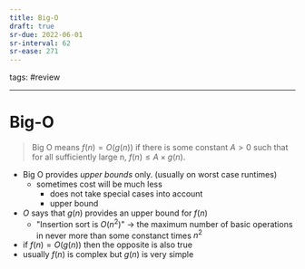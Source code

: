 ```yaml
---
title: Big-O
draft: true
sr-due: 2022-06-01
sr-interval: 62
sr-ease: 271
---
```

tags: #review

---
# Big-O
>Big O means $f(n) = O(g(n))$ if there is some constant $A > 0$ such that for all sufficiently large n, $f(n) ≤ A × g(n).$

- Big O provides *upper bounds* only. (usually on worst case runtimes)
	- sometimes cost will be much less
		- does not take special cases into account
		- upper bound
- $O$ says that $g(n)$ provides an upper bound for $f(n)$ 
	- "Insertion sort is $O(n^2)$" -> the maximum number of basic operations in never more than some constanct times $n^2$
- if $f(n) =O(g(n))$ then the opposite is also true
- usually $f(n)$ is complex but $g(n)$ is very simple
